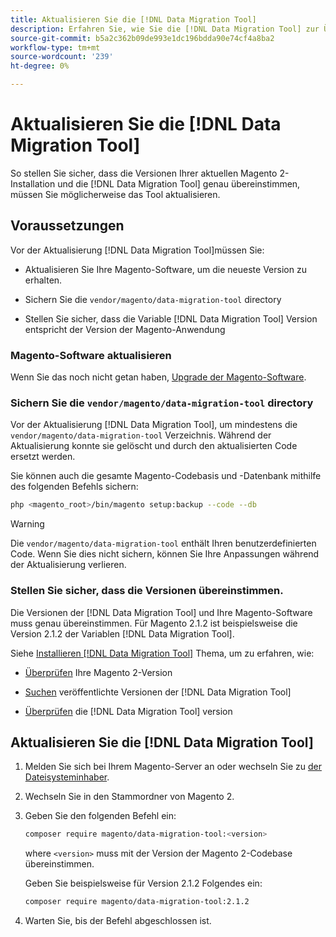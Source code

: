 ```yaml
---
title: Aktualisieren Sie die [!DNL Data Migration Tool]
description: Erfahren Sie, wie Sie die [!DNL Data Migration Tool] zur Übertragung von Daten zwischen Magento 1 und Magento 2.
source-git-commit: b5a2c362b09de993e1dc196bdda90e74cf4a8ba2
workflow-type: tm+mt
source-wordcount: '239'
ht-degree: 0%

---
```



# Aktualisieren Sie die [!DNL Data Migration Tool]

So stellen Sie sicher, dass die Versionen Ihrer aktuellen Magento 2-Installation und die [!DNL Data Migration Tool] genau übereinstimmen, müssen Sie möglicherweise das Tool aktualisieren.

## Voraussetzungen

Vor der Aktualisierung [!DNL Data Migration Tool]müssen Sie:

* Aktualisieren Sie Ihre Magento-Software, um die neueste Version zu erhalten.

* Sichern Sie die `vendor/magento/data-migration-tool` directory

* Stellen Sie sicher, dass die Variable [!DNL Data Migration Tool] Version entspricht der Version der Magento-Anwendung

### Magento-Software aktualisieren

Wenn Sie das noch nicht getan haben, [Upgrade der Magento-Software](https://experienceleague.adobe.com/docs/commerce-operations/upgrade-guide/overview.html).

### Sichern Sie die `vendor/magento/data-migration-tool` directory

Vor der Aktualisierung [!DNL Data Migration Tool], um mindestens die `vendor/magento/data-migration-tool` Verzeichnis. Während der Aktualisierung konnte sie gelöscht und durch den aktualisierten Code ersetzt werden.

Sie können auch die gesamte Magento-Codebasis und -Datenbank mithilfe des folgenden Befehls sichern:

```bash
php <magento_root>/bin/magento setup:backup --code --db
```

>[!WARNING]
>
>Die `vendor/magento/data-migration-tool` enthält Ihren benutzerdefinierten Code. Wenn Sie dies nicht sichern, können Sie Ihre Anpassungen während der Aktualisierung verlieren.


### Stellen Sie sicher, dass die Versionen übereinstimmen.

Die Versionen der [!DNL Data Migration Tool] und Ihre Magento-Software muss genau übereinstimmen. Für Magento 2.1.2 ist beispielsweise die Version 2.1.2 der Variablen [!DNL Data Migration Tool].

Siehe [Installieren [!DNL Data Migration Tool]](install.md) Thema, um zu erfahren, wie:

* [Überprüfen](install.md#check-your-version) Ihre Magento 2-Version

* [Suchen](install.md#find-released-versions-of-data-migration-tool) veröffentlichte Versionen der [!DNL Data Migration Tool]

* [Überprüfen](install.md#check-version-of-installed-data-migration-tool) die [!DNL Data Migration Tool] version

## Aktualisieren Sie die [!DNL Data Migration Tool]

1. Melden Sie sich bei Ihrem Magento-Server an oder wechseln Sie zu [der Dateisysteminhaber](https://devdocs.magento.com/guides/v2.4/install-gde/prereq/file-sys-perms-over.html).
1. Wechseln Sie in den Stammordner von Magento 2.
1. Geben Sie den folgenden Befehl ein:

   ```bash
   composer require magento/data-migration-tool:<version>
   ```

   where `<version>` muss mit der Version der Magento 2-Codebase übereinstimmen.

   Geben Sie beispielsweise für Version 2.1.2 Folgendes ein:

   ```bash
   composer require magento/data-migration-tool:2.1.2
   ```

1. Warten Sie, bis der Befehl abgeschlossen ist.
